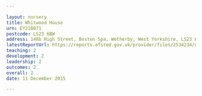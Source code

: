 ```yaml
---

layout: nursery
title: Whitwood House
urn: EY218871
postcode: LS23 6BW
address: 148b High Street, Boston Spa, Wetherby, West Yorkshire, LS23 6BW
latestReportUrl: https://reports.ofsted.gov.uk/provider/files/2534234/urn/EY218871.pdf
teaching: 2
development: 2
leadership: 2
outcomes: 2
overall: 2
date: 11 December 2015

---
```

